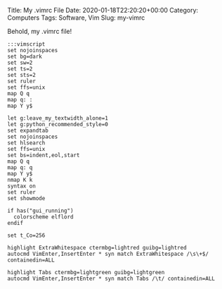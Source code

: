 Title: My .vimrc File
Date: 2020-01-18T22:20:20+00:00
Category: Computers
Tags: Software, Vim
Slug: my-vimrc

Behold, my .vimrc file!

    :::vimscript
    set nojoinspaces
    set bg=dark
    set sw=2
    set ts=2
    set sts=2
    set ruler
    set ffs=unix
    map Q q
    map q: :
    map Y y$

    let g:leave_my_textwidth_alone=1
    let g:python_recommended_style=0
    set expandtab
    set nojoinspaces
    set hlsearch
    set ffs=unix
    set bs=indent,eol,start
    map Q q
    map q: q
    map Y y$
    nmap K k
    syntax on
    set ruler
    set showmode

    if has("gui_running")
      colorscheme elflord
    endif

    set t_Co=256

    highlight ExtraWhitespace ctermbg=lightred guibg=lightred
    autocmd VimEnter,InsertEnter * syn match ExtraWhitespace /\s\+$/ containedin=ALL

    highlight Tabs ctermbg=lightgreen guibg=lightgreen
    autocmd VimEnter,InsertEnter * syn match Tabs /\t/ containedin=ALL


